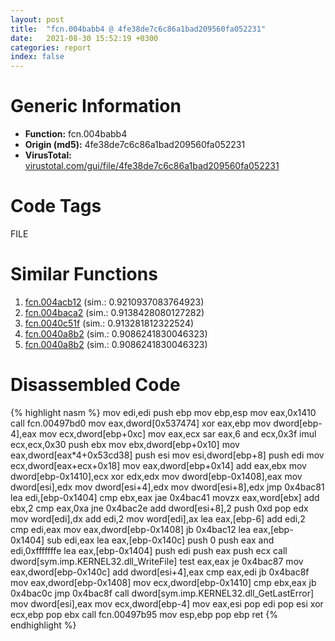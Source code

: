 ```yaml
---
layout: post
title:  "fcn.004babb4 @ 4fe38de7c6c86a1bad209560fa052231"
date:   2021-08-30 15:52:19 +0300
categories: report
index: false
---
```


# Generic Information
- **Function:** fcn.004babb4
- **Origin (md5):** 4fe38de7c6c86a1bad209560fa052231
- **VirusTotal:** [virustotal.com/gui/file/4fe38de7c6c86a1bad209560fa052231][virustotal_ref]

# Code Tags
<span class="tag" id="FILE">FILE</span>


# Similar Functions

1. [fcn.004acb12][similar_1_ref] (sim.: 0.9210937083764923)
2. [fcn.004baca2][similar_2_ref] (sim.: 0.9138428080127282)
3. [fcn.0040c51f][similar_3_ref] (sim.: 0.913281812322524)
4. [fcn.0040a8b2][similar_4_ref] (sim.: 0.9086241830046323)
5. [fcn.0040a8b2][similar_5_ref] (sim.: 0.9086241830046323)


# Disassembled Code

{% highlight nasm %}
mov edi,edi
push ebp
mov ebp,esp
mov eax,0x1410
call fcn.00497bd0
mov eax,dword[0x537474]
xor eax,ebp
mov dword[ebp-4],eax
mov ecx,dword[ebp+0xc]
mov eax,ecx
sar eax,6
and ecx,0x3f
imul ecx,ecx,0x30
push ebx
mov ebx,dword[ebp+0x10]
mov eax,dword[eax*4+0x53cd38]
push esi
mov esi,dword[ebp+8]
push edi
mov ecx,dword[eax+ecx+0x18]
mov eax,dword[ebp+0x14]
add eax,ebx
mov dword[ebp-0x1410],ecx
xor edx,edx
mov dword[ebp-0x1408],eax
mov dword[esi],edx
mov dword[esi+4],edx
mov dword[esi+8],edx
jmp 0x4bac81
lea edi,[ebp-0x1404]
cmp ebx,eax
jae 0x4bac41
movzx eax,word[ebx]
add ebx,2
cmp eax,0xa
jne 0x4bac2e
add dword[esi+8],2
push 0xd
pop edx
mov word[edi],dx
add edi,2
mov word[edi],ax
lea eax,[ebp-6]
add edi,2
cmp edi,eax
mov eax,dword[ebp-0x1408]
jb 0x4bac12
lea eax,[ebp-0x1404]
sub edi,eax
lea eax,[ebp-0x140c]
push 0
push eax
and edi,0xfffffffe
lea eax,[ebp-0x1404]
push edi
push eax
push ecx
call dword[sym.imp.KERNEL32.dll_WriteFile]
test eax,eax
je 0x4bac87
mov eax,dword[ebp-0x140c]
add dword[esi+4],eax
cmp eax,edi
jb 0x4bac8f
mov eax,dword[ebp-0x1408]
mov ecx,dword[ebp-0x1410]
cmp ebx,eax
jb 0x4bac0c
jmp 0x4bac8f
call dword[sym.imp.KERNEL32.dll_GetLastError]
mov dword[esi],eax
mov ecx,dword[ebp-4]
mov eax,esi
pop edi
pop esi
xor ecx,ebp
pop ebx
call fcn.00497b95
mov esp,ebp
pop ebp
ret 
{% endhighlight %}


[similar_1_ref]: /report/fcn.004acb12@3b2d901eaca41ce14deca6a48c0c801a
[similar_2_ref]: /report/fcn.004baca2@4fe38de7c6c86a1bad209560fa052231
[similar_3_ref]: /report/fcn.0040c51f@8e7d8d161cdcb697942011baea931489
[similar_4_ref]: /report/fcn.0040a8b2@4cdb29dff65a3660a99794793fc01025
[similar_5_ref]: /report/fcn.0040a8b2@d5a4b1f5c9efe68c71ccb51bc3895bf5
[virustotal_ref]: https://www.virustotal.com/gui/file/4fe38de7c6c86a1bad209560fa052231